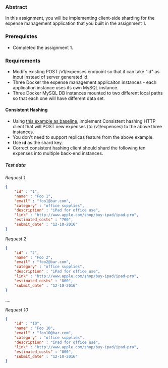 ### Abstract

In this assignment, you will be implementing client-side sharding for the expense management application that you built in the assignment 1.

### Prerequistes

* Completed the assignment 1.

### Requirements

* Modify existing POST /v1/expenses endpoint so that it can take "id" as input instead of server generated id.
* Three Docker the expense management applicaiton instances - each application instance uses its own MySQL instance.
* Three Docker MySQL DB instances mounted to two different local paths so that each one will have different data set.

#### Consistent Hashing

* Using [this example as baseline](http://techspot.zzzeek.org/2012/07/07/the-absolutely-simplest-consistent-hashing-example/), implement Consistent hashing HTTP client that will POST new expenses (to /v1/expenses) to the above three instances. 
* You don't need to support replicas feature from the above example.
* Use __id__ as the shard key.
* Correct consistent hashing client should shard the following ten expenses into multiple back-end instances.


##### Test data

_Request 1_

```json
{
    "id" : "1",
    "name" : "Foo 1",
    "email" : "foo1@bar.com",
    "category" : "office supplies",
    "description" : "iPad for office use",
    "link" : "http://www.apple.com/shop/buy-ipad/ipad-pro",
    "estimated_costs" : "700",
    "submit_date" : "12-10-2016"
}
```

_Request 2_

```json
{
    "id" : "2",
    "name" : "Foo 2",
    "email" : "foo2@bar.com",
    "category" : "office supplies",
    "description" : "iPad for office use",
    "link" : "http://www.apple.com/shop/buy-ipad/ipad-pro",
    "estimated_costs" : "800",
    "submit_date" : "12-10-2016"
}
```

....

_Request 10_

```json
{
    "id" : "10",
    "name" : "Foo 10",
    "email" : "foo10@bar.com",
    "category" : "office supplies",
    "description" : "iPad for office use",
    "link" : "http://www.apple.com/shop/buy-ipad/ipad-pro",
    "estimated_costs" : "800",
    "submit_date" : "12-10-2016"
}
```



